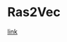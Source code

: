 # Ras2Vec

[link](https://drive.google.com/drive/folders/1k6QC0QQkrjR3HCvEbIoSfL0QXv7EPV2-?usp=share_link)
